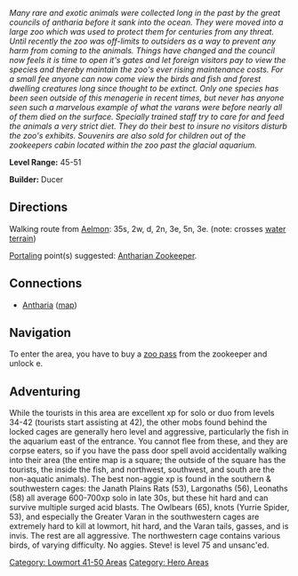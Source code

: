 *Many rare and exotic animals were collected long in the past by the
great councils of antharia before it sank into the ocean. They were
moved into a large zoo which was used to protect them for centuries from
any threat. Until recently the zoo was off-limits to outsiders as a way
to prevent any harm from coming to the animals. Things have changed and
the council now feels it is time to open it's gates and let foreign
visitors pay to view the species and thereby maintain the zoo's ever
rising maintenance costs. For a small fee anyone can now come view the
birds and fish and forest dwelling creatures long since thought to be
extinct. Only one species has been seen outside of this menagerie in
recent times, but never has anyone seen such a marvelous example of what
the varans were before nearly all of them died on the surface. Specially
trained staff try to care for and feed the animals a very strict diet.
They do their best to insure no visitors disturb the zoo's exhibits.
Souvenirs are also sold for children out of the zookeepers cabin located
within the zoo past the glacial aquarium.*

**Level Range:** 45-51

**Builder:** Ducer

## Directions

Walking route from [Aelmon](Aelmon "wikilink"): 35s, 2w, d, 2n, 3e, 5n,
3e. (note: crosses [water terrain](Water_Terrain "wikilink"))

[Portaling](Portal "wikilink") point(s) suggested: [Antharian
Zookeeper](Antharian_Zookeeper "wikilink").

## Connections

-   [Antharia](:Category:Antharia "wikilink")
    ([map](Antharia_Map "wikilink"))

## Navigation

To enter the area, you have to buy a [zoo pass](Zoo_Pass "wikilink")
from the zookeeper and unlock e.

## Adventuring

While the tourists in this area are excellent xp for solo or duo from
levels 34-42 (tourists start assisting at 42), the other mobs found
behind the locked cages are generally hero level and aggressive,
particularly the fish in the aquarium east of the entrance. You cannot
flee from these, and they are corpse eaters, so if you have the pass
door spell avoid accidentally walking into their area (the entire map is
a square; the outside of the square has the tourists, the inside the
fish, and northwest, southwest, and south are the non-aquatic animals).
The best non-aggie xp is found in the southern & southwestern cages: the
Janath Plains Rats (53), Largonaths (56), Leonaths (58) all average
600-700xp solo in late 30s, but these hit hard and can survive multiple
surged acid blasts. The Owlbears (65), knots (Yurrie Spider, 53), and
especially the Greater Varan in the southwestern cages are extremely
hard to kill at lowmort, hit hard, and the Varan tails, gasses, and is
invis. The rest are all aggressive. The northwestern cage contains
various birds, of varying difficulty. No aggies. Steve! is level 75 and
unsanc'ed.

[Category: Lowmort 41-50
Areas](Category:_Lowmort_41-50_Areas "wikilink") [Category: Hero
Areas](Category:_Hero_Areas "wikilink")
